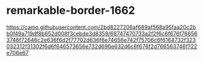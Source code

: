 # remarkable-border-1662
https://camo.githubusercontent.com/2bd8227206af689af568a95faa20c2bb0f49a719df8b652d008f3cebde3d8359/68747470733a2f2f6c6f676f766563746f72646c2e636f6d2f77702d636f6e74656e742f75706c6f6164732f323032312f31302f6d6f646573656e732d696e632d6c6f676f2d766563746f722e706e67

